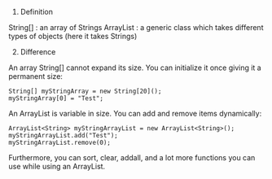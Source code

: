 1) Definition

String[] : an array of Strings 
ArrayList<String> : a generic class which takes different types of objects (here it takes Strings)

2) Difference

An array String[] cannot expand its size. You can initialize it once giving it a permanent size:

    String[] myStringArray = new String[20]();
    myStringArray[0] = "Test";

An ArrayList<String> is variable in size. You can add and remove items dynamically:

    ArrayList<String> myStringArrayList = new ArrayList<String>();
    myStringArrayList.add("Test");
    myStringArrayList.remove(0);

Furthermore, you can sort, clear, addall, and a lot more functions you can use while using an ArrayList.
